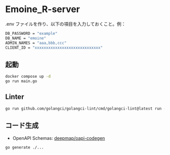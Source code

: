 # Emoine_R-server

.env ファイルを作り、以下の項目を入力しておくこと。例：

```sh
DB_PASSWORD = "example"
DB_NAME = "emoine"
ADMIN_NAMES = "aaa,bbb,ccc"
CLIENT_ID = "xxxxxxxxxxxxxxxxxxxxxxxxxxxxx"
```

## 起動

```bash
docker compose up -d
go run main.go
```

## Linter

```sh
go run github.com/golangci/golangci-lint/cmd/golangci-lint@latest run --fix ./...
```

## コード生成

- OpenAPI Schemas: [deepmap/oapi-codegen](https://github.com/deepmap/oapi-codegen)

```sh
go generate ./...
```
